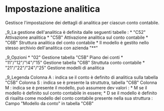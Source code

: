 # Impostazione analitica
Gestisce l'impostazione dei dettagli di analitica per ciascun conto contabile.

_9_La gestione dell'analitica è definita dalle seguenti tabelle : 
\* "C52" Attivazione analitica
\* "C5B" Attivazione analitica sul conto contabile
\* "C6B" Struttura analitica del conto contabile
\* Il modello è gestito nello stesso archivio dell'analitica con azienda "\*\*"

_9_Opzioni
\* "02" Gestione tabella "C5B" Piano dei conti
\* "11"/"12"/"!4"/"15"  Gestione tabella "C6B" Struttuta conto contabile
\* "21"/"22"/"24"/"25"  Gestione modelli di analitica

_9_Legenda
Colonna A :  indica se il conto è definito di analitica sulla tabella "C5B"
Colonna S :  indica se è presente la struttutra, tabella "C6B"
Colonna M :  indica se è presente il modello, può assumere dev valori : 
\* M se il modello è definito sul conto contabile in essere;
\* D se il modello è definito di risalita come modello del conto contabile presente nella   sua struttura :  Campo "Modello da conto" in tabella "C6B"
